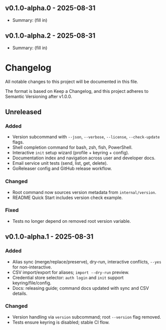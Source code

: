 ## v0.1.0-alpha.0 - 2025-08-31

- Summary: (fill in)

## v0.1.0-alpha.2 - 2025-08-31

- Summary: (fill in)

# Changelog

All notable changes to this project will be documented in this file.

The format is based on Keep a Changelog, and this project adheres to Semantic Versioning after v1.0.0.

## Unreleased
### Added
- Version subcommand with `--json`, `--verbose`, `--license`, `--check-update` flags.
- Shell completion command for bash, zsh, fish, PowerShell.
- Interactive `init` setup wizard (profile + keyring + config).
- Documentation index and navigation across user and developer docs.
- Email service unit tests (send, list, get, delete).
- GoReleaser config and GitHub release workflow.

### Changed
- Root command now sources version metadata from `internal/version`.
- README Quick Start includes version check example.

### Fixed
- Tests no longer depend on removed root version variable.

## v0.1.0-alpha.1 - 2025-08-31
### Added
- Alias sync (merge/replace/preserve), dry-run, interactive conflicts, `--yes` for non-interactive.
- CSV import/export for aliases; `import --dry-run` preview.
- Credential store selector: `auth login` and `init` support keyring/file/config.
- Docs: releasing guide; command docs updated with sync and CSV details.

### Changed
- Version handling via `version` subcommand; root `--version` flag removed.
- Tests ensure keyring is disabled; stable CI flow.

